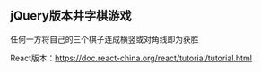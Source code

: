 ## jQuery版本井字棋游戏

任何一方将自己的三个棋子连成横竖或对角线即为获胜

React版本：https://doc.react-china.org/react/tutorial/tutorial.html
